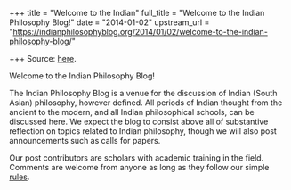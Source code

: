 +++
title = "Welcome to the Indian"
full_title = "Welcome to the Indian Philosophy Blog!"
date = "2014-01-02"
upstream_url = "https://indianphilosophyblog.org/2014/01/02/welcome-to-the-indian-philosophy-blog/"

+++
Source: [here](https://indianphilosophyblog.org/2014/01/02/welcome-to-the-indian-philosophy-blog/).

Welcome to the Indian Philosophy Blog!

The Indian Philosophy Blog is a venue for the discussion of Indian
(South Asian) philosophy, however defined. All periods of Indian thought
from the ancient to the modern, and all Indian philosophical schools,
can be discussed here. We expect the blog to consist above all of
substantive reflection on topics related to Indian philosophy, though we
will also post announcements such as calls for papers.

Our post contributors are scholars with academic training in the field.
Comments are welcome from anyone as long as they follow our simple
[rules](http://indianphilosophyblog.org/rules/).
